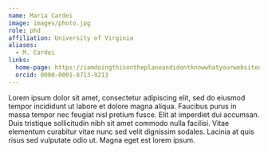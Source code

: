 ```yaml
---
name: Maria Cardei
image: images/photo.jpg
role: phd
affiliation: University of Virginia
aliases:
  - M. Cardei
links:
  home-page: https://iamdoingthisontheplaneandidontknowwhatyourwebsiteurlissorry.com
  orcid: 0000-0001-8713-9213
---
```


Lorem ipsum dolor sit amet, consectetur adipiscing elit, sed do eiusmod tempor incididunt ut labore et dolore magna aliqua.
Faucibus purus in massa tempor nec feugiat nisl pretium fusce.
Elit at imperdiet dui accumsan.
Duis tristique sollicitudin nibh sit amet commodo nulla facilisi.
Vitae elementum curabitur vitae nunc sed velit dignissim sodales.
Lacinia at quis risus sed vulputate odio ut.
Magna eget est lorem ipsum.